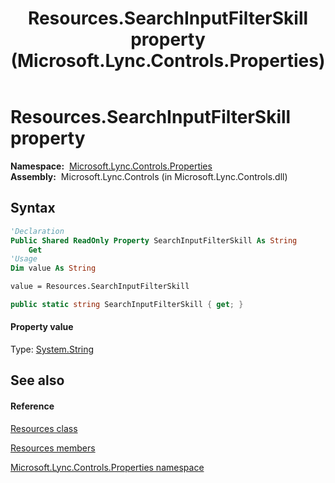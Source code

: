 ﻿---
title: Resources.SearchInputFilterSkill property  (Microsoft.Lync.Controls.Properties)
TOCTitle: 'SearchInputFilterSkill property '
ms:assetid: P:Microsoft.Lync.Controls.Properties.Resources.SearchInputFilterSkill_DI_3_UC_OCS14MrefLyncWPF
ms:mtpsurl: https://msdn.microsoft.com/en-us/library/microsoft.lync.controls.properties.resources.searchinputfilterskill_di_3_uc_ocs14mreflyncwpf(v=office.15)
ms:contentKeyID: 48601822
ms.date: 07/28/2014
mtps_version: v=office.15
f1_keywords:
- Microsoft.Lync.Controls.Properties.Resources.SearchInputFilterSkill
dev_langs:
- CSharp
- JScript
- VB
- other
---

# Resources.SearchInputFilterSkill property

**Namespace:**  [Microsoft.Lync.Controls.Properties](microsoft-lync-controls-properties-namespace_1.md)  
**Assembly:**  Microsoft.Lync.Controls (in Microsoft.Lync.Controls.dll)

## Syntax

``` vb
'Declaration
Public Shared ReadOnly Property SearchInputFilterSkill As String
    Get
'Usage
Dim value As String

value = Resources.SearchInputFilterSkill
```

``` csharp
public static string SearchInputFilterSkill { get; }
```

#### Property value

Type: [System.String](http://msdn2.microsoft.com/en-us/library/s1wwdcbf)  

## See also

#### Reference

[Resources class](resources-class-microsoft-lync-controls-properties_1.md)

[Resources members](resources-members-microsoft-lync-controls-properties_1.md)

[Microsoft.Lync.Controls.Properties namespace](microsoft-lync-controls-properties-namespace_1.md)

